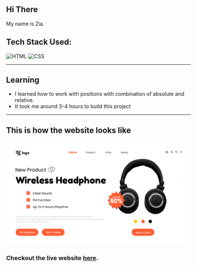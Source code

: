 ## Hi There 
My name is Zia.

## Tech Stack Used:

![HTML](https://img.shields.io/badge/html-3670A0?style=for-the-badge&logo=html5&logoColor=white)
![CSS](https://img.shields.io/badge/CSS-%234ea94b.svg?style=for-the-badge&logo=css3&logoColor=white)

---

## Learning

-   I learned how to work with positions with combination of absolute and relative.
- It took me around 3-4 hours to build this project
---

## This is how the website looks like

![Desktop](7.png)

### Checkout the live website [here](https://electronics-zia.netlify.app/).